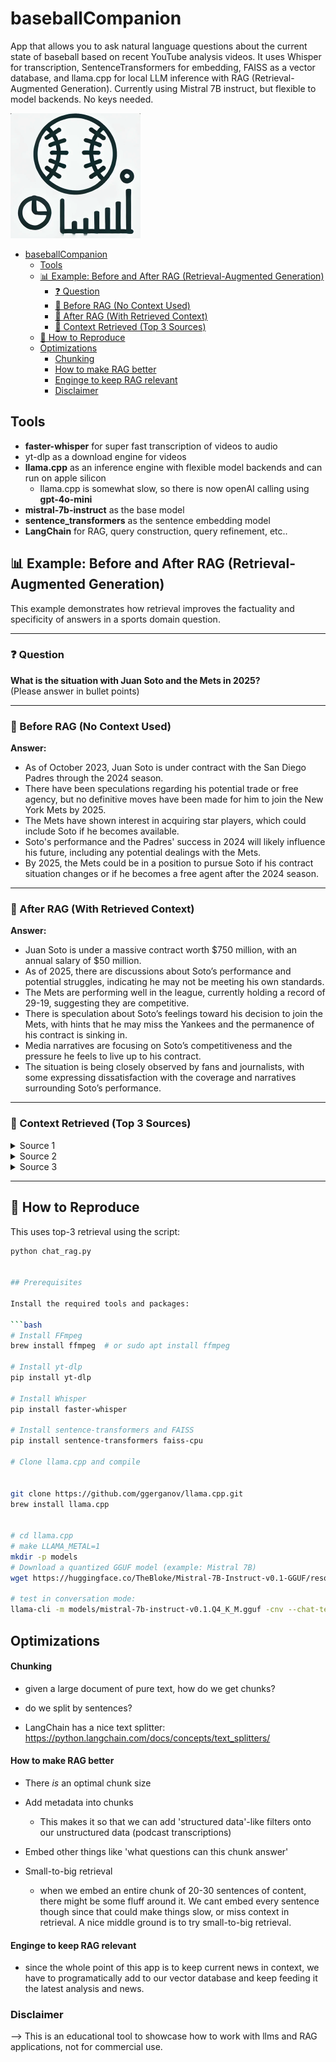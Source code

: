 # baseballCompanion

App that allows you to ask natural language questions about the current state of baseball based on recent YouTube analysis videos. It uses Whisper for transcription, SentenceTransformers for embedding, FAISS as a vector database, and llama.cpp for local LLM inference with RAG (Retrieval-Augmented Generation). Currently using Mistral 7B instruct, but flexible to model backends. No keys needed. 



![baseballCompanion](assets/logo.png)

- [baseballCompanion](#baseballcompanion)
  - [Tools](#tools)
  - [📊 Example: Before and After RAG (Retrieval-Augmented Generation)](#-example-before-and-after-rag-retrieval-augmented-generation)
    - [❓ Question](#-question)
    - [🧠 Before RAG (No Context Used)](#-before-rag-no-context-used)
    - [🚀 After RAG (With Retrieved Context)](#-after-rag-with-retrieved-context)
    - [📂 Context Retrieved (Top 3 Sources)](#-context-retrieved-top-3-sources)
  - [🧪 How to Reproduce](#-how-to-reproduce)
  - [Optimizations](#optimizations)
      - [Chunking](#chunking)
      - [How to make RAG better](#how-to-make-rag-better)
      - [Enginge to keep RAG relevant](#enginge-to-keep-rag-relevant)
    - [Disclaimer](#disclaimer)



## Tools

- **faster-whisper** for super fast transcription of videos to audio
- yt-dlp as a download engine for videos
- **llama.cpp** as an inference engine with flexible model backends and can run on apple silicon
  - llama.cpp is somewhat slow, so there is now openAI calling using **gpt-4o-mini**
- **mistral-7b-instruct** as the base model
- **sentence_transformers** as the sentence embedding model
- **LangChain** for RAG, query construction, query refinement, etc..



## 📊 Example: Before and After RAG (Retrieval-Augmented Generation)

This example demonstrates how retrieval improves the factuality and specificity of answers in a sports domain question.

---

### ❓ Question

**What is the situation with Juan Soto and the Mets in 2025?**  
(Please answer in bullet points)

---

### 🧠 Before RAG (No Context Used)

**Answer:**

- As of October 2023, Juan Soto is under contract with the San Diego Padres through the 2024 season.  
- There have been speculations regarding his potential trade or free agency, but no definitive moves have been made for him to join the New York Mets by 2025.  
- The Mets have shown interest in acquiring star players, which could include Soto if he becomes available.  
- Soto's performance and the Padres' success in 2024 will likely influence his future, including any potential dealings with the Mets.  
- By 2025, the Mets could be in a position to pursue Soto if his contract situation changes or if he becomes a free agent after the 2024 season.

---

### 🚀 After RAG (With Retrieved Context)

**Answer:**

- Juan Soto is under a massive contract worth $750 million, with an annual salary of $50 million.  
- As of 2025, there are discussions about Soto’s performance and potential struggles, indicating he may not be meeting his own standards.  
- The Mets are performing well in the league, currently holding a record of 29-19, suggesting they are competitive.  
- There is speculation about Soto’s feelings toward his decision to join the Mets, with hints that he may miss the Yankees and the permanence of his contract is sinking in.  
- Media narratives are focusing on Soto’s competitiveness and the pressure he feels to live up to his contract.  
- The situation is being closely observed by fans and journalists, with some expressing dissatisfaction with the coverage and narratives surrounding Soto’s performance.

---

### 📂 Context Retrieved (Top 3 Sources)

<details>
<summary>Source 1</summary>

> Juan Soto knows he's not playing up to his own standards. It's painfully obvious. No one cares more about Soto's struggles than him. He's extremely competitive and under pressure to live up to his massive contract. It's been seven weeks of baseball and fans are already reacting strongly.

</details>

<details>
<summary>Source 2</summary>

> Media coverage of the Mets and Juan Soto has been highly sensationalized. There's frustration among journalists about not getting key quotes. The conversation reflects broader issues with sports journalism and entitlement among reporters.

</details>

<details>
<summary>Source 3</summary>

> Allegedly, there’s a "rat" leaking internal info. Soto seemed happiest when interacting with Aaron Judge and Yankees staff. There's speculation he misses the Yankees and is feeling the permanence of his decision to join the Mets. Despite this, both the Mets and Yankees are performing well in 2025.

</details>

---

## 🧪 How to Reproduce

This uses top-3 retrieval using the script:

```bash
python chat_rag.py


## Prerequisites

Install the required tools and packages:

```bash
# Install FFmpeg
brew install ffmpeg  # or sudo apt install ffmpeg

# Install yt-dlp
pip install yt-dlp

# Install Whisper
pip install faster-whisper

# Install sentence-transformers and FAISS
pip install sentence-transformers faiss-cpu

# Clone llama.cpp and compile


git clone https://github.com/ggerganov/llama.cpp.git
brew install llama.cpp


# cd llama.cpp
# make LLAMA_METAL=1
mkdir -p models
# Download a quantized GGUF model (example: Mistral 7B)
wget https://huggingface.co/TheBloke/Mistral-7B-Instruct-v0.1-GGUF/resolve/main/mistral-7b-instruct-v0.1.Q4_K_M.gguf -P models/

# test in conversation mode:
llama-cli -m models/mistral-7b-instruct-v0.1.Q4_K_M.gguf -cnv --chat-template chatml
```


## Optimizations

#### Chunking

* given a large document of pure text, how do we get chunks? 

* do we split by sentences?

* LangChain has a nice text splitter: https://python.langchain.com/docs/concepts/text_splitters/


#### How to make RAG better

* There _is_ an optimal chunk size

* Add metadata into chunks

    * This makes it so that we can add 'structured data'-like filters onto our unstructured data (podcast transcriptions)

* Embed other things like 'what questions can this chunk answer'

* Small-to-big retrieval

    * when we embed an entire chunk of 20-30 sentences of content, there might be some fluff around it. We cant embed every sentence though since that could make things slow, or miss context in retrieval. A nice middle ground is to try small-to-big retrieval. 


#### Enginge to keep RAG relevant

* since the whole point of this app is to keep current news in context, we have to programatically add to our vector database and keep feeding it the latest analysis and news. 


### Disclaimer

--> This is an educational tool to showcase how to work with llms and RAG applications, not for commercial use. 


